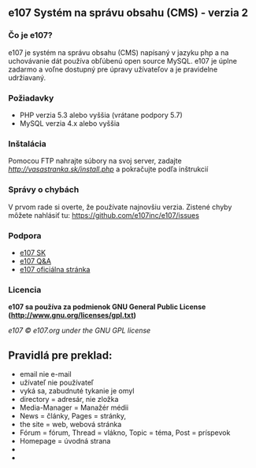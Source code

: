 ## e107 Systém na správu obsahu (CMS) - verzia 2

### Čo je е107?
е107 je systém na správu obsahu (CMS) napísaný v jazyku php a na uchovávanie dát používa obľúbenú open source MySQL.
е107 je úplne zadarmo a voľne dostupný pre úpravy užívateľov a je pravidelne udržiavaný.

### Požiadavky
* PHP verzia 5.3 alebo vyššia (vrátane podpory 5.7)
* MySQL verzia 4.x alebo vyššia


### Inštalácia
Pomocou FTP nahrajte súbory na svoj server, zadajte  *http://vasastranka.sk/install.php* a pokračujte podľa inštrukcií


### Správy o chybách
V prvom rade si overte, že používate najnovšiu verzia. Zistené chyby môžete nahlásiť tu: https://github.com/e107inc/e107/issues


### Podpora
* [e107 SK](http://e107.sk)
* [e107 Q&A](http://e107help.org)
* [e107 oficiálna stránka](http://e107.org)


### Licencia
**e107 sa používa za podmienok GNU General Public License (http://www.gnu.org/licenses/gpl.txt)**

*e107 © e107.org under the GNU GPL license*

## Pravidlá pre preklad:
* email nie e-mail
* užívateľ nie používateľ
* vyká sa, zabudnuté tykanie je omyl
* directory = adresár, nie zložka
* Media-Manager = Manažér médii
* News = články, Pages = stránky, 
* the site = web, webová stránka 
* Fórum = fórum, Thread = vlákno, Topic = téma, Post = príspevok
* Homepage = úvodná strana
* 
* 
